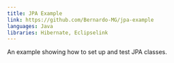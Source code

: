 ```yaml
---
title: JPA Example
link: https://github.com/Bernardo-MG/jpa-example
languages: Java
libraries: Hibernate, Eclipselink
---
```

An example showing how to set up and test JPA classes.
